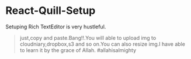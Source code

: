 # React-Quill-Setup
Setuping Rich TextEditor is very hustleful.
>just,copy and paste.Bang!!.You will able to upload img to cloudniary,dropbox,s3 and so on.You can also resize img.I have able to learn it by the grace of Allah.
#allahisalmighty

